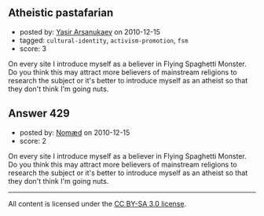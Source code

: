 ## Atheistic pastafarian

- posted by: [Yasir Arsanukaev](https://stackexchange.com/users/-1/197-yasir-arsanukaev) on 2010-12-15
- tagged: `cultural-identity`, `activism-promotion`, `fsm`
- score: 3

On every site I introduce myself as a believer in Flying Spaghetti Monster. Do you think this may attract more believers of mainstream religions to research the subject or it's better to introduce myself as an atheist so that they don't think I'm going nuts.


## Answer 429

- posted by: [Nomæd](https://stackexchange.com/users/-1/27-nom-d) on 2010-12-15
- score: 2

On every site I introduce myself as a believer in Flying Spaghetti Monster. Do you think this may attract more believers of mainstream religions to research the subject or it's better to introduce myself as an atheist so that they don't think I'm going nuts.



---

All content is licensed under the [CC BY-SA 3.0 license](https://creativecommons.org/licenses/by-sa/3.0/).
